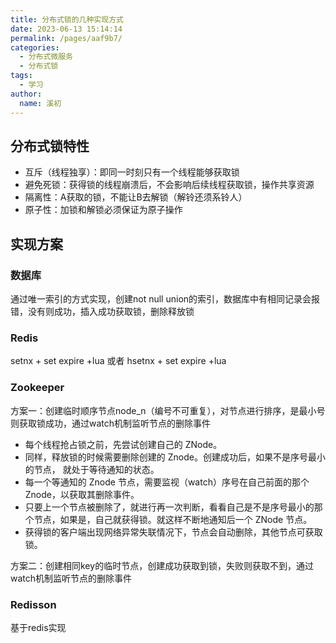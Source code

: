 ```yaml
---
title: 分布式锁的几种实现方式
date: 2023-06-13 15:14:14
permalink: /pages/aaf9b7/
categories:
  - 分布式微服务
  - 分布式锁
tags:
  - 学习
author: 
  name: 溪初
---
```


## 分布式锁特性
- 互斥（线程独享）：即同一时刻只有一个线程能够获取锁
- 避免死锁：获得锁的线程崩溃后，不会影响后续线程获取锁，操作共享资源
- 隔离性：A获取的锁，不能让B去解锁（解铃还须系铃人）
- 原子性：加锁和解锁必须保证为原子操作

## 实现方案
### 数据库
通过唯一索引的方式实现，创建not null union的索引，数据库中有相同记录会报错，没有则成功，插入成功获取锁，删除释放锁

### Redis
setnx + set expire +lua
或者
hsetnx + set expire +lua

### Zookeeper
方案一：创建临时顺序节点node_n（编号不可重复），对节点进行排序，是最小号则获取锁成功，通过watch机制监听节点的删除事件

- 每个线程抢占锁之前，先尝试创建自己的 ZNode。
- 同样，释放锁的时候需要删除创建的 Znode。创建成功后，如果不是序号最小的节点， 就处于等待通知的状态。
- 每一个等通知的 Znode 节点，需要监视（watch）序号在自己前面的那个 Znode，以获取其删除事件。 
- 只要上一个节点被删除了，就进行再一次判断，看看自己是不是序号最小的那个节点，如果是，自己就获得锁。就这样不断地通知后一个 ZNode 节点。
- 获得锁的客户端出现网络异常失联情况下，节点会自动删除，其他节点可获取锁。

方案二：创建相同key的临时节点，创建成功获取到锁，失败则获取不到，通过watch机制监听节点的删除事件

### Redisson
基于redis实现